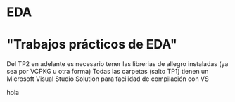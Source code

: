# EDA
# "Trabajos prácticos de EDA"
Del TP2 en adelante es necesario tener las librerias de allegro instaladas (ya sea por VCPKG u otra forma)
Todas las carpetas (salto TP1) tienen un Microsoft Visual Studio Solution para facilidad de compilación con VS  

hola